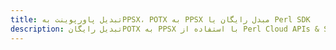 ---title: تبدیل پاورپوینت بهPPSX، POTX به PPSX مبدل رایگان یا Perl SDKdescription: تبدیل رایگانPOTX به PPSX با استفاده از Perl Cloud APIs & SDK. همچنین اسناد Microsoft PowerPoint را در Cloud ایجاد، ویرایش و رندر کنید.---